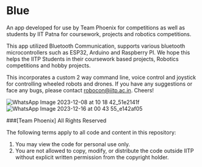 # Blue
An app developed for use by Team Phoenix for competitions as well as students by IIT Patna for coursework, projects and robotics competitions.

This app utilized Bluetooth Communication, supports various bluetooth microcontrollers such as ESP32, Arduino and Raspberry PI. 
We hope this helps the IITP Students in their coursework based projects, Robotics competitions and hobby projects.

This incorporates a custom 2 way command line, voice control and joystick for controlling wheeled robots and drones. If you have any suggestions or face any bugs, 
please contact robocon@iitp.ac.in. Cheers!

![WhatsApp Image 2023-12-08 at 10 18 42_51e2141f](https://github.com/Robocon-IIT-Patna/blue/assets/63401208/056f3d78-36d4-4230-af2f-dedbc1fae2fd)
![WhatsApp Image 2023-12-16 at 00 43 55_e142af05](https://github.com/Robocon-IIT-Patna/blue/assets/63401208/ca79b13b-33d4-4cc4-bcd1-c39262503a1b)

###[Team Phoenix] All Rights Reserved

The following terms apply to all code and content in this repository:

1. You may view the code for personal use only.
2. You are not allowed to copy, modify, or distribute the code outside IITP without explicit written permission from the copyright holder.
